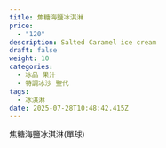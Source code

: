 ```yaml
---
title: 焦糖海鹽冰淇淋
price:
  - "120"
description: Salted Caramel ice cream
draft: false
weight: 10
categories:
  - 冰品 果汁
  - 特調冰沙 聖代
tags:
  - 冰淇淋
date: 2025-07-28T10:48:42.415Z
---
```

焦糖海鹽冰淇淋(單球)